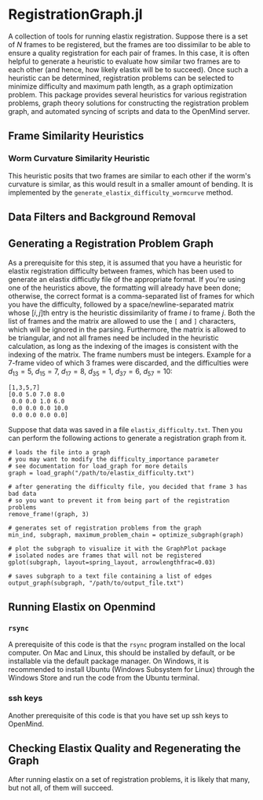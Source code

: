 # RegistrationGraph.jl
A collection of tools for running elastix registration. Suppose there is a set of $N$ frames to be registered, but the frames are too dissimilar to be able to ensure a quality registration for each pair of frames. In this case, it is often helpful to generate a heuristic to evaluate how similar two frames are to each other (and hence, how likely elastix will be to succeed). Once such a heuristic can be determined, registration problems can be selected to minimize difficulty and maximum path length, as a graph optimization problem. This package provides several heuristics for various registration problems, graph theory solutions for constructing the registration problem graph, and automated syncing of scripts and data to the OpenMind server.


## Frame Similarity Heuristics

### Worm Curvature Similarity Heuristic
This heuristic posits that two frames are similar to each other if the worm's curvature is similar, as this would result in a smaller amount of bending. It is implemented by the `generate_elastix_difficulty_wormcurve` method.





## Data Filters and Background Removal


## Generating a Registration Problem Graph
As a prerequisite for this step, it is assumed that you have a heuristic for elastix registration difficulty between frames, which has been used to generate an elastix difficutly file of the appropriate format. If you're using one of the heuristics above, the formatting will already have been done; otherwise, the correct format is a comma-separated list of frames for which you have the difficulty, followed by a space/newline-separated matrix whose $[i,j]$th entry is the heuristic dissimilarity of frame $i$ to frame $j$. Both the list of frames and the matrix are allowed to use the `[` and `]` characters, which will be ignored in the parsing. Furthermore, the matrix is allowed to be triangular, and not all frames need be included in the heuristic calculation, as long as the indexing of the images is consistent with the indexing of the matrix. The frame numbers must be integers. Example for a 7-frame video of which 3 frames were discarded, and the difficulties were $d_{13} = 5$, $d_{15} = 7$, $d_{17} = 8$, $d_{35} = 1$, $d_{37} = 6$, $d_{57} = 10$:

```
[1,3,5,7]
[0.0 5.0 7.0 8.0
 0.0 0.0 1.0 6.0
 0.0 0.0 0.0 10.0
 0.0 0.0 0.0 0.0]
```

Suppose that data was saved in a file `elastix_difficulty.txt`. Then you can perform the following actions to generate a registration graph from it.

```
# loads the file into a graph
# you may want to modify the difficulty_importance parameter
# see documentation for load_graph for more details
graph = load_graph("/path/to/elastix_difficulty.txt")

# after generating the difficulty file, you decided that frame 3 has bad data
# so you want to prevent it from being part of the registration problems
remove_frame!(graph, 3)

# generates set of registration problems from the graph
min_ind, subgraph, maximum_problem_chain = optimize_subgraph(graph)

# plot the subgraph to visualize it with the GraphPlot package
# isolated nodes are frames that will not be registered
gplot(subgraph, layout=spring_layout, arrowlengthfrac=0.03)

# saves subgraph to a text file containing a list of edges
output_graph(subgraph, "/path/to/output_file.txt")
```

## Running Elastix on Openmind
### `rsync`
A prerequisite of this code is that the `rsync` program installed on the local computer. On Mac and Linux, this should be installed by default, or be installable via the default package manager. On Windows, it is recommended to install Ubuntu (Windows Subsystem for Linux) through the Windows Store and run the code from the Ubuntu terminal.

### ssh keys
Another prerequisite of this code is that you have set up ssh keys to OpenMind. 


## Checking Elastix Quality and Regenerating the Graph
After running elastix on a set of registration problems, it is likely that many, but not all, of them will succeed. 